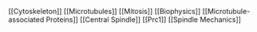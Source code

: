 [[Cytoskeleton]]
[[Microtubules]]
[[Mitosis]]
[[Biophysics]]
[[Microtubule-associated Proteins]]
[[Central Spindle]]
[[Prc1]]
[[Spindle Mechanics]]
